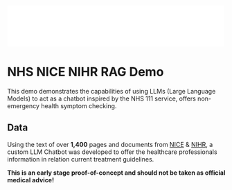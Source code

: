![Whitespace](/public/whitespace_logo.png)

# NHS NICE NIHR RAG Demo

This demo demonstrates the capabilities of using LLMs (Large Language Models) to act as a chatbot inspired by the NHS 111 service, offers non-emergency health symptom checking.

## Data

Using the text of over **1,400** pages and documents from [NICE](https://patient.info/) & [NIHR](https://nihr.ac.uk/), a custom LLM Chatbot was developed to offer the healthcare professionals information in relation current treatment guidelines.

**This is an early stage proof-of-concept and should not be taken as official medical advice!**
